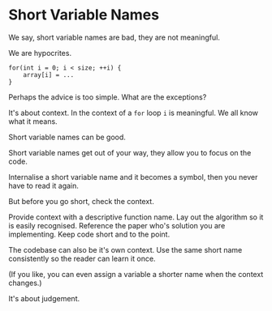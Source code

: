 
# Short Variable Names

We say, short variable names are bad, they are not meaningful.

We are hypocrites.

```
for(int i = 0; i < size; ++i) {
	array[i] = ...
}
```

Perhaps the advice is too simple. What are the exceptions?

It's about context. In the context of a `for` loop `i` is meaningful. We all know what it means.

Short variable names can be good.

Short variable names get out of your way, they allow you to focus on the code.

Internalise a short variable name and it becomes a symbol, then you never have to read it again.

But before you go short, check the context.

Provide context with a descriptive function name. Lay out the algorithm so it is easily recognised. Reference the paper who's solution you are implementing. Keep code short and to the point.

The codebase can also be it's own context. Use the same short name consistently so the reader can learn it once.

(If you like, you can even assign a variable a shorter name when the context changes.)

It's about judgement.